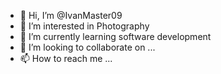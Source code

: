 - 👋 Hi, I’m @IvanMaster09
- 👀 I’m interested in Photography
- 🌱 I’m currently learning software development
- 💞️ I’m looking to collaborate on ...
- 📫 How to reach me ...

<!---
IvanMaster09/IvanMaster09 is a ✨ special ✨ repository because its `README.md` (this file) appears on your GitHub profile.
You can click the Preview link to take a look at your changes.
--->
